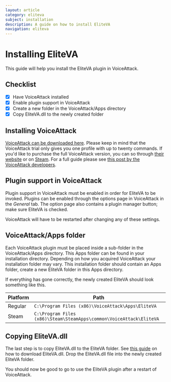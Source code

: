 ```yaml
---
layout: article
category: eliteva
subject: installation
description: A guide on how to install EliteVA
navigation: eliteva
---
```


# Installing EliteVA

This guide will help you install the EliteVA plugin in VoiceAttack.

## Checklist

- [x] Have VoiceAttack installed
- [x] Enable plugin support in VoiceAttack
- [x] Create a new folder in the VoiceAttack/Apps directory
- [x] Copy EliteVA.dll to the newly created folder

## Installing VoiceAttack

[VoiceAttack can be downloaded here](https://voiceattack.com/#download-1). Please keep in mind that the VoiceAttack trial only gives you one profile with up to twenty commands. If you'd like to purchase the full VoiceAttack version, you can so through [their website](https://voiceattack.com/purchase.aspx) or on [Steam](https://store.steampowered.com/app/583010/VoiceAttack/). For a full guide please see [this post by the VoiceAttack developers](https://forum.voiceattack.com/smf/index.php?topic=2667.0).

## Plugin support in VoiceAttack

Plugin support in VoiceAttack must be enabled in order for EliteVA to be invoked. Plugins can be enabled through the options page in VoiceAttack in the *General* tab. The option page also contains a plugin manager button; make sure EliteVA is checked.

VoiceAttack will have to be restarted after changing any of these settings.

## VoiceAttack/Apps folder

Each VoiceAttack plugin must be placed inside a sub-folder in the VoiceAttack/Apps directory. This Apps folder can be found in your installation directory. Depending on how you acquired VoiceAttack your installation folder may vary. This installation folder should contain an Apps folder, create a new EliteVA folder in this Apps directory.

If everything has gone correctly, the newly created EliteVA should look something like this.

|Platform|Path|
|---|---|
|Regular|`C:\Program Files (x86)\VoiceAttack\Apps\EliteVA`|
|Steam|`C:\Program Files (x86)\Steam\SteamApps\common\VoiceAttack\EliteVA`|

## Copying EliteVA.dll

The last step is to copy EliteVA.dll to the EliteVA folder. See [this guide](/eliteapi/voiceattack/getting-started/download.html) on how to download EliteVA.dll. Drop the EliteVA.dll file into the newly created EliteVA folder.

You should now be good to go to use the EliteVA plugin after a restart of VoiceAttack.
